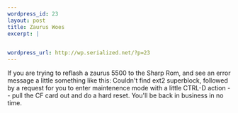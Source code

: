 ```yaml
--- 
wordpress_id: 23
layout: post
title: Zaurus Woes
excerpt: |
  

wordpress_url: http://wp.serialized.net/?p=23
---
```

<p>If you are trying to reflash a zaurus 5500 to the Sharp Rom, and see an error message a little something like this: Couldn't find ext2 superblock, followed by a request for you to enter maintenence mode with a little <span class="caps">CTRL</span>-D action -- pull the CF card out and do a hard reset. You'll be back in business in no time.</p>
